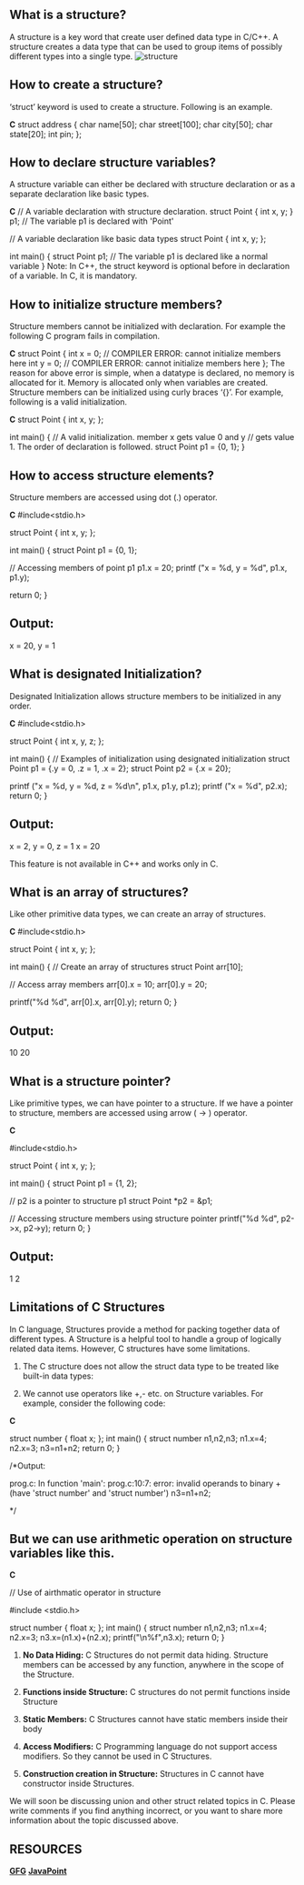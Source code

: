 ## What is a structure?
A structure is a key word that create user defined data type in C/C++. A structure creates a data type that can be used to group items of possibly different types into a single type. 
![structure](https://media.geeksforgeeks.org/wp-content/cdn-uploads/Structure-In-C.png)
 
## How to create a structure? 
 ‘struct’ keyword is used to create a structure. Following is an example. 
 


**C**
struct address
{
   char name[50];
   char street[100];
   char city[50];
   char state[20];
   int pin;
};

## How to declare structure variables? 
 A structure variable can either be declared with structure declaration or as a separate declaration like basic types. 
 


**C**
// A variable declaration with structure declaration.
struct Point
{
   int x, y;
} p1;  // The variable p1 is declared with 'Point'
 
 
// A variable declaration like basic data types
struct Point
{
   int x, y;
};
 
int main()
{
   struct Point p1;  // The variable p1 is declared like a normal variable
}
Note: In C++, the struct keyword is optional before in declaration of a variable. In C, it is mandatory.


## How to initialize structure members? 
 Structure members cannot be initialized with declaration. For example the following C program fails in compilation. 
 


**C**
struct Point
{
   int x = 0;  // COMPILER ERROR:  cannot initialize members here
   int y = 0;  // COMPILER ERROR:  cannot initialize members here
};
The reason for above error is simple, when a datatype is declared, no memory is allocated for it. Memory is allocated only when variables are created.
Structure members can be initialized using curly braces ‘{}’. For example, following is a valid initialization. 
 


**C**
struct Point
{
   int x, y;
};
 
int main()
{
   // A valid initialization. member x gets value 0 and y
   // gets value 1.  The order of declaration is followed.
   struct Point p1 = {0, 1};
}

## How to access structure elements?
 Structure members are accessed using dot (.) operator. 
 


**C**
#include<stdio.h>
 
struct Point
{
   int x, y;
};
 
int main()
{
   struct Point p1 = {0, 1};
 
   // Accessing members of point p1
   p1.x = 20;
   printf ("x = %d, y = %d", p1.x, p1.y);
 
   return 0;
}

## Output:
 x = 20, y = 1


## What is designated Initialization? 
 Designated Initialization allows structure members to be initialized in any order.



**C**
#include<stdio.h>
 
struct Point
{
   int x, y, z;
};
 
int main()
{
   // Examples of initialization using designated initialization
   struct Point p1 = {.y = 0, .z = 1, .x = 2};
   struct Point p2 = {.x = 20};
 
   printf ("x = %d, y = %d, z = %d\n", p1.x, p1.y, p1.z);
   printf ("x = %d", p2.x);
   return 0;
}

## Output: 

x = 2, y = 0, z = 1
x = 20

This feature is not available in C++ and works only in C.

## What is an array of structures? 
Like other primitive data types, we can create an array of structures. 



**C**
#include<stdio.h>
 
struct Point
{
   int x, y;
};
 
int main()
{
   // Create an array of structures
   struct Point arr[10];
 
   // Access array members
   arr[0].x = 10;
   arr[0].y = 20;
 
   printf("%d %d", arr[0].x, arr[0].y);
   return 0;
}

## Output: 

10 20



## What is a structure pointer? 
Like primitive types, we can have pointer to a structure. If we have a pointer to structure, members are accessed using arrow ( -> ) operator.



**C**

#include<stdio.h>
 
struct Point
{
   int x, y;
};
 
int main()
{
   struct Point p1 = {1, 2};
 
   // p2 is a pointer to structure p1
   struct Point *p2 = &p1;
 
   // Accessing structure members using structure pointer
   printf("%d %d", p2->x, p2->y);
   return 0;
}


## Output: 

1 2

## Limitations of C Structures
In C language, Structures provide a method for packing together data of different types. A Structure is a helpful tool to handle a group of logically related data items. However, C structures have some limitations.
 

1. The C structure does not allow the struct data type to be treated like built-in data types:
 

2. We cannot use operators like +,- etc. on Structure variables. For example, consider the following code:



**C**

struct number
{
    float x;
};
int main()
{
    struct number n1,n2,n3;
    n1.x=4;
    n2.x=3;
    n3=n1+n2;
    return 0;
}
 
/*Output:
 
prog.c: In function 'main':
prog.c:10:7: error:
invalid operands to binary + (have 'struct number' and 'struct number')
  n3=n1+n2;
 
*/


## But we can use arithmetic operation on structure variables like this.



**C**

// Use of airthmatic operator in structure
 
#include <stdio.h>
 
struct number {
    float x;
};
int main()
{
    struct number n1,n2,n3;
    n1.x=4;
    n2.x=3;
    n3.x=(n1.x)+(n2.x);
    printf("\n%f",n3.x);
    return 0;
}


1. **No Data Hiding:** C Structures do not permit data hiding. Structure members can be accessed by any function, anywhere in the scope of the Structure.


2. **Functions inside Structure:** C structures do not permit functions inside Structure


3. **Static Members:** C Structures cannot have static members inside their body


4. **Access Modifiers:** C Programming language do not support access modifiers. So they cannot be used in C Structures.
 

5. **Construction creation in Structure:** Structures in C cannot have constructor inside Structures.


We will soon be discussing union and other struct related topics in C. Please write comments if you find anything incorrect, or you want to share more information about the topic discussed above. 


## RESOURCES
[**GFG**](https://www.geeksforgeeks.org/structures-c/)
[**JavaPoint**](https://www.javatpoint.com/c-pointers#:~:text=The%20pointer%20in%20C%20language,a%20pointer%20is%202%20byte.)

